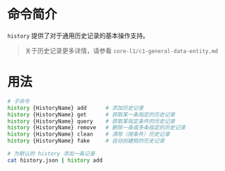 命令简介
=======

`history` 提供了对于通用历史记录的基本操作支持。

> 关于历史记录更多详情，请参看 `core-l1/c1-general-data-entity.md`


用法
=======

```bash
# 子命令
history {HistoryName} add      # 添加历史记录
history {HistoryName} get      # 获取某一条指定的历史记录
history {HistoryName} query    # 获取某指定条件的历史记录
history {HistoryName} remove   # 删除一条或多条指定的历史记录
history {HistoryName} clean    # 清除（按条件）历史记录
history {HistoryName} fake     # 自动创建假的历史记录

# 为默认的 history 添加一条记录
cat history.json | history add
```